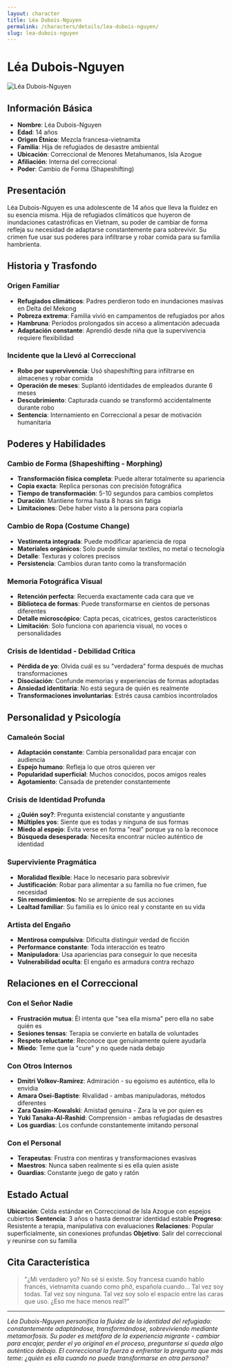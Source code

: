 ```yaml
---
layout: character
title: Léa Dubois-Nguyen
permalink: /characters/details/lea-dubois-nguyen/
slug: lea-dubois-nguyen
---
```


# Léa Dubois-Nguyen

<div class="character-photo">
  <img src="{{ site.baseurl }}/assets/img/characters/Lea_Dubois-Nguyen.png" alt="Léa Dubois-Nguyen" />
</div>

## Información Básica
- **Nombre**: Léa Dubois-Nguyen
- **Edad**: 14 años
- **Origen Étnico**: Mezcla francesa-vietnamita
- **Familia**: Hija de refugiados de desastre ambiental
- **Ubicación**: Correccional de Menores Metahumanos, Isla Azogue
- **Afiliación**: Interna del correccional
- **Poder**: Cambio de Forma (Shapeshifting)

## Presentación
Léa Dubois-Nguyen es una adolescente de 14 años que lleva la fluidez en su esencia misma. Hija de refugiados climáticos que huyeron de inundaciones catastróficas en Vietnam, su poder de cambiar de forma refleja su necesidad de adaptarse constantemente para sobrevivir. Su crimen fue usar sus poderes para infiltrarse y robar comida para su familia hambrienta.

## Historia y Trasfondo

### **Origen Familiar**
- **Refugiados climáticos**: Padres perdieron todo en inundaciones masivas en Delta del Mekong
- **Pobreza extrema**: Familia vivió en campamentos de refugiados por años
- **Hambruna**: Períodos prolongados sin acceso a alimentación adecuada
- **Adaptación constante**: Aprendió desde niña que la supervivencia requiere flexibilidad

### **Incidente que la Llevó al Correccional**
- **Robo por supervivencia**: Usó shapeshifting para infiltrarse en almacenes y robar comida
- **Operación de meses**: Suplantó identidades de empleados durante 6 meses
- **Descubrimiento**: Capturada cuando se transformó accidentalmente durante robo
- **Sentencia**: Internamiento en Correccional a pesar de motivación humanitaria

## Poderes y Habilidades

### **Cambio de Forma (Shapeshifting - Morphing)**
- **Transformación física completa**: Puede alterar totalmente su apariencia
- **Copia exacta**: Replica personas con precisión fotográfica
- **Tiempo de transformación**: 5-10 segundos para cambios completos
- **Duración**: Mantiene forma hasta 8 horas sin fatiga
- **Limitaciones**: Debe haber visto a la persona para copiarla

### **Cambio de Ropa (Costume Change)**
- **Vestimenta integrada**: Puede modificar apariencia de ropa
- **Materiales orgánicos**: Solo puede simular textiles, no metal o tecnología
- **Detalle**: Texturas y colores precisos
- **Persistencia**: Cambios duran tanto como la transformación

### **Memoria Fotográfica Visual**
- **Retención perfecta**: Recuerda exactamente cada cara que ve
- **Biblioteca de formas**: Puede transformarse en cientos de personas diferentes
- **Detalle microscópico**: Capta pecas, cicatrices, gestos característicos
- **Limitación**: Solo funciona con apariencia visual, no voces o personalidades

### **Crisis de Identidad - Debilidad Crítica**
- **Pérdida de yo**: Olvida cuál es su "verdadera" forma después de muchas transformaciones
- **Disociación**: Confunde memorias y experiencias de formas adoptadas
- **Ansiedad identitaria**: No está segura de quién es realmente
- **Transformaciones involuntarias**: Estrés causa cambios incontrolados


## Personalidad y Psicología

### **Camaleón Social**
- **Adaptación constante**: Cambia personalidad para encajar con audiencia
- **Espejo humano**: Refleja lo que otros quieren ver
- **Popularidad superficial**: Muchos conocidos, pocos amigos reales
- **Agotamiento**: Cansada de pretender constantemente

### **Crisis de Identidad Profunda**
- **¿Quién soy?**: Pregunta existencial constante y angustiante
- **Múltiples yos**: Siente que es todas y ninguna de sus formas
- **Miedo al espejo**: Evita verse en forma "real" porque ya no la reconoce
- **Búsqueda desesperada**: Necesita encontrar núcleo auténtico de identidad

### **Superviviente Pragmática**
- **Moralidad flexible**: Hace lo necesario para sobrevivir
- **Justificación**: Robar para alimentar a su familia no fue crimen, fue necesidad
- **Sin remordimientos**: No se arrepiente de sus acciones
- **Lealtad familiar**: Su familia es lo único real y constante en su vida

### **Artista del Engaño**
- **Mentirosa compulsiva**: Dificulta distinguir verdad de ficción
- **Performance constante**: Toda interacción es teatro
- **Manipuladora**: Usa apariencias para conseguir lo que necesita
- **Vulnerabilidad oculta**: El engaño es armadura contra rechazo

## Relaciones en el Correccional

### **Con el Señor Nadie**
- **Frustración mutua**: Él intenta que "sea ella misma" pero ella no sabe quién es
- **Sesiones tensas**: Terapia se convierte en batalla de voluntades
- **Respeto reluctante**: Reconoce que genuinamente quiere ayudarla
- **Miedo**: Teme que la "cure" y no quede nada debajo

### **Con Otros Internos**
- **Dmitri Volkov-Ramírez**: Admiración - su egoísmo es auténtico, ella lo envidia
- **Amara Osei-Baptiste**: Rivalidad - ambas manipuladoras, métodos diferentes
- **Zara Qasim-Kowalski**: Amistad genuina - Zara la ve por quien es
- **Yuki Tanaka-Al-Rashid**: Comprensión - ambas refugiadas de desastres
- **Los guardias**: Los confunde constantemente imitando personal

### **Con el Personal**
- **Terapeutas**: Frustra con mentiras y transformaciones evasivas
- **Maestros**: Nunca saben realmente si es ella quien asiste
- **Guardias**: Constante juego de gato y ratón

## Estado Actual

**Ubicación**: Celda estándar en Correccional de Isla Azogue con espejos cubiertos
**Sentencia**: 3 años o hasta demostrar identidad estable
**Progreso**: Resistente a terapia, manipulativa con evaluaciones
**Relaciones**: Popular superficialmente, sin conexiones profundas
**Objetivo**: Salir del correccional y reunirse con su familia

## Cita Característica

> "¿Mi verdadero yo? No sé si existe. Soy francesa cuando hablo francés, vietnamita cuando como phở, española cuando... Tal vez soy todas. Tal vez soy ninguna. Tal vez soy solo el espacio entre las caras que uso. ¿Eso me hace menos real?"

---

*Léa Dubois-Nguyen personifica la fluidez de la identidad del refugiado: constantemente adaptándose, transformándose, sobreviviendo mediante metamorfosis. Su poder es metáfora de la experiencia migrante - cambiar para encajar, perder el yo original en el proceso, preguntarse si queda algo auténtico debajo. El correccional la fuerza a enfrentar la pregunta que más teme: ¿quién es ella cuando no puede transformarse en otra persona?*
